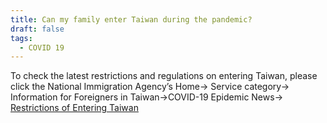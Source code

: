 ```yaml
---
title: Can my family enter Taiwan during the pandemic?
draft: false
tags:
  - COVID 19
---
```

To check the latest restrictions and regulations on entering Taiwan, please click the National Immigration Agency’s Home→ Service category→ Information for Foreigners in Taiwan→COVID-19 Epidemic News→ [Restrictions of Entering Taiwan](https://www.immigration.gov.tw/5475/5478/6928/6940/212474/ "to Restrictions of Entering Taiwan")